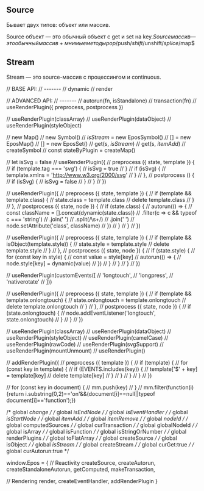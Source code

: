 ## Source

Бывает двух типов: объект или массив.

Source объект — это обычный объект с get и set на key$.
Source массив — это обычный массив + мнимые методы pop$/push$/shift$/unshift$/splice$/map$

## Stream

Stream — это source-массив с процессингом и continuous.






// BASE API:
// -------
// dynamic
// render

// ADVANCED API:
// -------
// autorun(fn, isStandalone)
// transaction(fn)
// useRenderPlugin({ preprocess, postprocess })


// useRenderPlugin(classArray)
// useRenderPlugin(dataObject)
// useRenderPlugin(styleObject)


// new Map()
// new Symbol()
// _isStream_ = new EposSymbol()
// [] = new EposMap()
// [] = new EposSet()
// get(s, _isStream_)
// get(s, _itemAdd_)
// createSymbol
// const stateByPlugin = createMap()


// let isSvg = false
// useRenderPlugin({
//   preprocess ({ state, template }) {
//     if (template.tag === 'svg') {
//       isSvg = true
//     }
//     if (isSvg) {
//       template.xmlns = 'http://www.w3.org/2000/svg'
//     }
//   },
//   postprocess () {
//     if (isSvg) {
//       isSvg = false
//     }
//   }
// })

// useRenderPlugin({
//   preprocess ({ state, template }) {
//     if (template && template.class) {
//       state.class = template.class
//       delete template.class
//     }
//   },
//   postprocess ({ state, node }) {
//     if (state.class) {
//       autorun(() => {
//         const className = [].concat(dynamic(state.class))
//           .filter(c => c && typeof c === 'string')
//           .join(' ')
//           .split(/\s+/)
//           .join(' ')
//         node.setAttribute('class', className)
//       })
//     }
//   }
// })

// useRenderPlugin({
//   preprocess ({ state, template }) {
//     if (template && isObject(template.style)) {
//       state.style = template.style
//       delete template.style
//     }
//   },
//   postprocess ({ state, node }) {
//     if (state.style) {
//       for (const key in style) {
//         const value = style[key]
//         autorun(() => {
//           node.style[key] = dynamic(value)
//         })
//       }
//     }
//   }
// })


// useRenderPlugin(customEvents([
//   'longtouch',
//   'longpress',
//   'nativerotate'
// ]))

// useRenderPlugin({
//   preprocess ({ state, template }) {
//     if (template && template.onlongtouch) {
//       state.onlongtouch = template.onlongtouch
//       delete template.onlongtouch
//     }
//   },
//   postprocess ({ state, node }) {
//     if (state.onlongtouch) {
//       node.addEventListener('longtouch', state.onlongtouch)
//     }
//   }
// })

// useRenderPlugin(classArray)
// useRenderPlugin(dataObject)
// useRenderPlugin(styleObject)
// useRenderPlugin(camelCase)
// useRenderPlugin(rawCode)
// useRenderPlugin(svgSupport)
// useRenderPlugin(mountUnmount)
// useRenderPlugin()


// addRenderPlugin({
//   preprocess ({ template }) {
//     if (template) {
//       for (const key in template) {
//         if (EVENTS.includes(key)) {
//           template['$' + key] = template[key]
//           delete template[key]
//         }
//       }
//     }
//   }
// })

// for (const key in document) {
//   mm.push(key)
// }
// mm.filter(function(i){return i.substring(0,2)=='on'&&(document[i]==null||typeof document[i]=='function');})

/* global _change_ */
/* global _isEndNode_ */
/* global _isEventHandler_ */
/* global _isStartNode_ */
/* global _itemAdd_ */
/* global _itemRemove_ */
/* global _nodeId_ */
/* global computedSources */
/* global curTransaction */
/* global globalNodeId */
/* global isArray */
/* global isFunction */
/* global isStringOrNumber */
/* global renderPlugins */
/* global toFlatArray */
/* global createSource */
/* global isObject */
/* global _isStream_ */
/* global createStream */
/* global curGet:true */
/* global curAutorun:true */

window.Epos = {
  // Reactivity
  createSource,
  createAutorun,
  createStandaloneAutorun,
  getComputed,
  makeTransaction,

  // Rendering
  render,
  createEventHandler,
  addRenderPlugin
}

